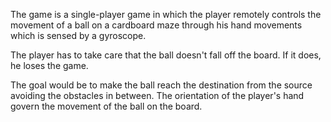The game is a single-player game in which the player remotely controls the movement of a ball on a cardboard maze through his hand movements which is sensed by a gyroscope.

The player has to take care that the ball doesn't fall off the board. If it does, he loses the game.

The goal would be to make the ball reach the destination from the source avoiding the obstacles in between. The orientation of the player's hand govern the movement of the ball on the board.
